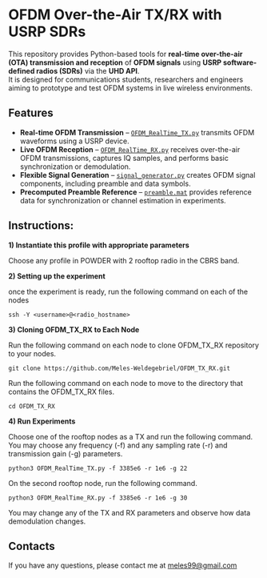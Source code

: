 # OFDM Over-the-Air TX/RX with USRP SDRs

This repository provides Python-based tools for **real-time over-the-air (OTA) transmission and reception** of **OFDM signals** using **USRP software-defined radios (SDRs)** via the **UHD API**.  
It is designed for communications students, researchers and engineers aiming to prototype and test OFDM systems in live wireless environments.

## Features

- **Real-time OFDM Transmission** – [`OFDM_RealTime_TX.py`](OFDM_RealTime_TX.py) transmits OFDM waveforms using a USRP device.
- **Live OFDM Reception** – [`OFDM_RealTime_RX.py`](OFDM_RealTime_RX.py) receives over-the-air OFDM transmissions, captures IQ samples, and performs basic synchronization or demodulation.
- **Flexible Signal Generation** – [`signal_generator.py`](signal_generator.py) creates OFDM signal components, including preamble and data symbols.
- **Precomputed Preamble Reference** – [`preamble.mat`](preamble.mat) provides reference data for synchronization or channel estimation in experiments.

## Instructions:

**1) Instantiate this profile with appropriate parameters**

Choose any profile in POWDER with 2 rooftop radio in the CBRS band.

**2) Setting up the experiment**

once the experiment is ready, run the following command on each of the nodes
  ```
  ssh -Y <username>@<radio_hostname>
  ```
  
**3) Cloning OFDM_TX_RX to Each Node**

Run the following command on each node to clone OFDM_TX_RX repository to your nodes. 
  ```
git clone https://github.com/Meles-Weldegebriel/OFDM_TX_RX.git
  ```
Run the following command on each node to move to the directory that contains the OFDM_TX_RX files.

  ```
cd OFDM_TX_RX
  ```

**4) Run Experiments**

Choose one of the rooftop nodes as a TX and run the following command. You may choose any frequency (-f) and any sampling rate (-r) and transmission gain (-g) parameters.
```
python3 OFDM_RealTime_TX.py -f 3385e6 -r 1e6 -g 22
```
On the second rooftop node, run the following command.
```
python3 OFDM_RealTime_RX.py -f 3385e6 -r 1e6 -g 30
```
You may change any of the TX and RX parameters and observe how data demodulation changes. 

## Contacts
If you have any questions, please contact me at meles99@gmail.com
